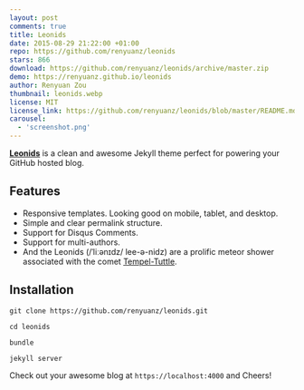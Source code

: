 ```yaml
---
layout: post
comments: true
title: Leonids
date: 2015-08-29 21:22:00 +01:00
repo: https://github.com/renyuanz/leonids
stars: 866
download: https://github.com/renyuanz/leonids/archive/master.zip
demo: https://renyuanz.github.io/leonids
author: Renyuan Zou
thumbnail: leonids.webp
license: MIT
license_link: https://github.com/renyuanz/leonids/blob/master/README.md
carousel:
  - 'screenshot.png'
---
```


**[Leonids](https://renyuanz.github.io/leonids)** is a clean and awesome Jekyll theme perfect for powering your GitHub hosted blog.

## Features

* Responsive templates. Looking good on mobile, tablet, and desktop.
* Simple and clear permalink structure.
* Support for Disqus Comments.
* Support for multi-authors.
* And the Leonids (/ˈliːənɪdz/ lee-ə-nidz) are a prolific meteor shower associated with the comet [Tempel-Tuttle](https://en.wikipedia.org/wiki/55P/Tempel%E2%80%93Tuttle).

## Installation

`git clone https://github.com/renyuanz/leonids.git`

`cd leonids`

`bundle`

`jekyll server`

Check out your awesome blog at `https://localhost:4000` and Cheers!
